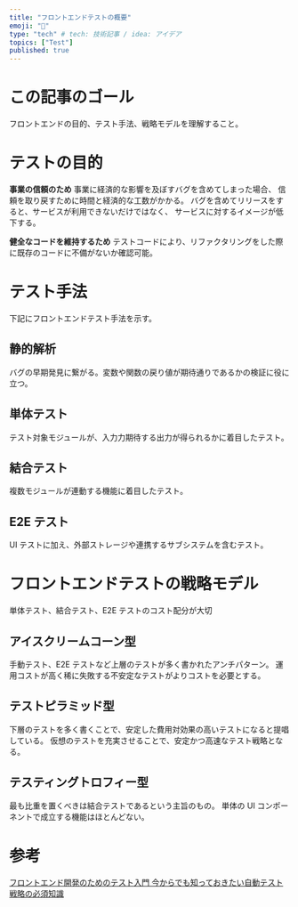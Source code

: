 ```yaml
---
title: "フロントエンドテストの概要"
emoji: "🐷"
type: "tech" # tech: 技術記事 / idea: アイデア
topics: ["Test"]
published: true
---
```


# この記事のゴール

フロントエンドの目的、テスト手法、戦略モデルを理解すること。

# テストの目的

**事業の信頼のため**
事業に経済的な影響を及ぼすバグを含めてしまった場合、
信頼を取り戻すために時間と経済的な工数がかかる。
バグを含めてリリースをすると、サービスが利用できないだけではなく、
サービスに対するイメージが低下する。

**健全なコードを維持するため**
テストコードにより、リファクタリングをした際に既存のコードに不備がないか確認可能。

# テスト手法

下記にフロントエンドテスト手法を示す。

## 静的解析

バグの早期発見に繋がる。変数や関数の戻り値が期待通りであるかの検証に役に立つ。

## 単体テスト

テスト対象モジュールが、入力力期待する出力が得られるかに着目したテスト。

## 結合テスト

複数モジュールが連動する機能に着目したテスト。

## E2E テスト

UI テストに加え、外部ストレージや連携するサブシステムを含むテスト。

# フロントエンドテストの戦略モデル

単体テスト、結合テスト、E2E テストのコスト配分が大切

## アイスクリームコーン型

手動テスト、E2E テストなど上層のテストが多く書かれたアンチパターン。
運用コストが高く稀に失敗する不安定なテストがよりコストを必要とする。

## テストピラミッド型

下層のテストを多く書くことで、安定した費用対効果の高いテストになると提唱している。
仮想のテストを充実させることで、安定かつ高速なテスト戦略となる。

## テスティングトロフィー型

最も比重を置くべきは結合テストであるという主旨のもの。
単体の UI コンポーネントで成立する機能はほとんどない。

# 参考

[フロントエンド開発のためのテスト入門 今からでも知っておきたい自動テスト戦略の必須知識]()
